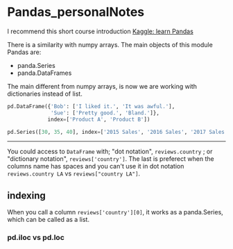 # Pandas_personalNotes

I recommend this short course introduction [Kaggle: learn Pandas](https://www.kaggle.com/learn/pandas)

There is a similarity with numpy arrays. The main objects of this module Pandas are:
* panda.Series
* panda.DataFrames

The main different from numpy arrays, is now we are working with dictionaries instead of list.

``` python
pd.DataFrame({'Bob': ['I liked it.', 'It was awful.'], 
              'Sue': ['Pretty good.', 'Bland.']},
             index=['Product A', 'Product B'])
```

``` python
pd.Series([30, 35, 40], index=['2015 Sales', '2016 Sales', '2017 Sales'], name='Product A')
```

---

You could access to `DataFrame` with; "dot notation", `reviews.country` ; or "dictionary notation", `reviews['country']`. The last is preferect when the columns name has spaces and you can't use it in dot notation `reviews.country LA` vs `reviews["country LA"]`.

## indexing
When you call a column `reviews['country'][0]`, it works as a panda.Series, which can be called as a list.

### pd.iloc vs pd.loc